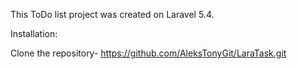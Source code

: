 This ToDo list project was created on Laravel 5.4.

Installation:

Clone the repository-
https://github.com/AleksTonyGit/LaraTask.git